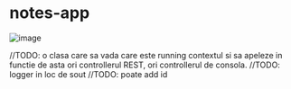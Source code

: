 # notes-app
![image](https://user-images.githubusercontent.com/111562058/185894158-dd4fea0e-c525-4f0b-8c2b-dbe4e0c0f0c5.png)

//TODO: o clasa care sa vada care este running contextul si sa apeleze in functie de asta ori controllerul REST, ori controllerul de consola.
//TODO: logger in loc de sout
//TODO: poate add id
